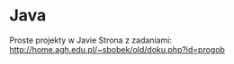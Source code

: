 # Java
Proste projekty w Javie
Strona z zadaniami: 
http://home.agh.edu.pl/~sbobek/old/doku.php?id=progob